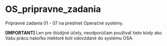 # OS_pripravne_zadania
 Prípravné zadania 01 - 07 na predmet Operačné systémy.

**[IMPORTANT]**
Len pre štúdijné účely, neodporúčam používať tieto kódy ako Vašu prácu nakoľko niektoré boli odovzdané do systému OSA.
